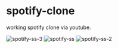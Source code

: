 # spotify-clone
 
working spotify clone via youtube.

![spotify-ss-3](https://user-images.githubusercontent.com/81383004/162543532-f553e3e6-7c57-4767-9039-9b83de88de6d.png)
![spotify-ss](https://user-images.githubusercontent.com/81383004/162543538-06b24fa5-e89b-4d82-9c39-8cce3a00136d.png)
![spotify-ss-2](https://user-images.githubusercontent.com/81383004/162543540-999e7a46-73b6-47b4-a526-f5ef1d24296f.png)
